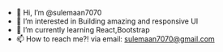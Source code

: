 - 👋 Hi, I’m @sulemaan7070
- 👀 I’m interested in Building amazing and responsive UI
- 🌱 I’m currently learning React,Bootstrap
- 📫 How to reach me?! via email: sulemaan7070@gmail.com

<!---
sulemaan7070/sulemaan7070 is a ✨ special ✨ repository because its `README.md` (this file) appears on your GitHub profile.
You can click the Preview link to take a look at your changes.
--->
